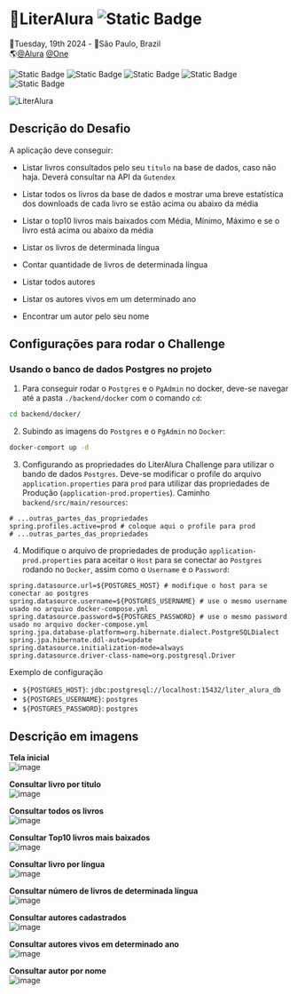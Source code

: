 # 📖LiterAlura ![Static Badge](https://img.shields.io/badge/CONCLU%C3%8DDO-%236DB33F?style=flat-square&color=%236DB33F)
📅Tuesday, 19th 2024 - 📍São Paulo, Brazil<br>
🌎[@Alura](https://www.alura.com.br/) [@One](https://www.oracle.com/br/)<br>
 
![Static Badge](https://img.shields.io/badge/SpringBoot-%236DB33F?style=for-the-badge&logo=springboot&labelColor=black)
![Static Badge](https://img.shields.io/badge/Postgresql-4169E1?style=for-the-badge&logo=postgresql&logoColor=white&labelColor=black)
![Static Badge](https://img.shields.io/badge/Javascript-%23F7DF1E?style=for-the-badge&logo=javascript&labelColor=black)
![Static Badge](https://img.shields.io/badge/HTML5-%23E34F26?style=for-the-badge&logo=html5&labelColor=black)
![Static Badge](https://img.shields.io/badge/CSS3-%231572B6?style=for-the-badge&logo=css3&logoColor=%231572B6&labelColor=black)

![LiterAlura](https://github.com/user-attachments/assets/939c7227-6946-4843-bee2-03311d1d37d5)

## Descrição do Desafio
A aplicação deve conseguir:
- Listar livros consultados pelo seu `titulo` na base de dados, caso não haja. Deverá consultar na API da `Gutendex`
- Listar todos os livros da base de dados e mostrar uma breve estatística dos downloads de cada livro se estão acima ou abaixo da média
- Listar o top10 livros mais baixados com Média, Mínimo, Máximo e se o livro está acima ou abaixo da média
- Listar os livros de determinada língua
- Contar quantidade de livros de determinada língua

- Listar todos autores
- Listar os autores vivos em um determinado ano
- Encontrar um autor pelo seu nome

## Configurações para rodar o Challenge

### Usando o banco de dados Postgres no projeto
1. Para conseguir rodar o `Postgres` e o `PgAdmin` no docker, deve-se navegar até a pasta `./backend/docker` com o comando `cd`: 
```bash
cd backend/docker/
```

2. Subindo as imagens do `Postgres` e o `PgAdmin` no `Docker`:
```bash
docker-comport up -d
```

3. Configurando as propriedades do LiterAlura Challenge para utilizar o bando de dados `Postgres`. Deve-se modificar o profile do arquivo `application.properties`
   para `prod` para utilizar das propriedades de Produção (`application-prod.properties`). Caminho `backend/src/main/resources`:
```properties
# ...outras_partes_das_propriedades
spring.profiles.active=prod # coloque aqui o profile para prod
# ...outras_partes_das_propriedades
```

4. Modifique o arquivo de propriedades de produção `application-prod.properties` para aceitar o `Host` para se conectar ao `Postgres` rodando no `Docker`,
   assim como o `Username` e o `Password`:
```properties
spring.datasource.url=${POSTGRES_HOST} # modifique o host para se conectar ao postgres
spring.datasource.username=${POSTGRES_USERNAME} # use o mesmo username usado no arquivo docker-compose.yml
spring.datasource.password=${POSTGRES_PASSWORD} # use o mesmo password usado no arquivo docker-compose.yml
spring.jpa.database-platform=org.hibernate.dialect.PostgreSQLDialect
spring.jpa.hibernate.ddl-auto=update
spring.datasource.initialization-mode=always
spring.datasource.driver-class-name=org.postgresql.Driver
```
Exemplo de configuração
- `${POSTGRES_HOST}`: `jdbc:postgresql://localhost:15432/liter_alura_db`
- `${POSTGRES_USERNAME}`: `postgres`
- `${POSTGRES_PASSWORD}`: `postgres`

## Descrição em imagens
**Tela inicial**<br>
![image](https://github.com/user-attachments/assets/480c3356-1983-414a-992d-f378c7d30e39)

**Consultar livro por titulo**<br>
![image](https://github.com/user-attachments/assets/5653dbbb-a51b-4cb0-aefe-b5199222c135)

**Consultar todos os livros**<br>
![image](https://github.com/user-attachments/assets/f9d2ac5f-d6d4-46f3-9884-8093e431e7a2)

**Consultar Top10 livros mais baixados**<br>
![image](https://github.com/user-attachments/assets/11f0f11f-3f7b-4bd2-b3ac-fccbf574c826)

**Consultar livro por língua**<br>
![image](https://github.com/user-attachments/assets/79d70485-cd43-4dfe-91fc-61390726d822)

**Consultar número de livros de determinada língua**<br>
![image](https://github.com/user-attachments/assets/8c62f344-8260-4a66-9a46-414153b72570)

**Consultar autores cadastrados**<br>
![image](https://github.com/user-attachments/assets/d0845291-58b1-469d-a767-640caabfcc49)

**Consultar autores vivos em determinado ano**<br>
![image](https://github.com/user-attachments/assets/1d34e167-9708-47dd-b94f-6caec83a6cac)

**Consultar autor por nome**<br>
![image](https://github.com/user-attachments/assets/fdc77a5b-5981-433a-b4fe-aa5b369c4aa3)
